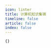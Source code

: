 ```yaml
---
icon: linter
title: 计算机知识集锦
timeline: false
article: false
index: false
---
```


```component Catalog
{}
```
